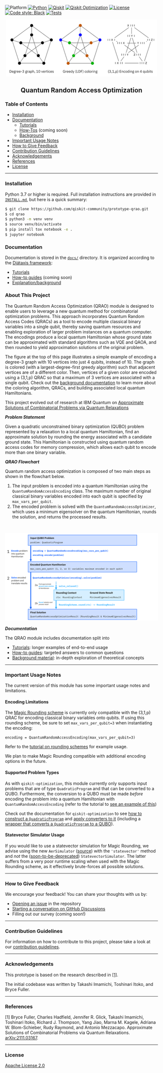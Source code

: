 ![Platform](https://img.shields.io/badge/Platform-Linux%20%7C%20macOS%20%7C%20Windows-informational)
[![Python](https://img.shields.io/badge/Python-3.7%20%7C%203.8%20%7C%203.9%20%7C%203.10-informational)](https://www.python.org/)
[![Qiskit](https://img.shields.io/badge/Qiskit-%E2%89%A5%200.34.2-6133BD)](https://github.com/Qiskit/qiskit)
[![Qiskit Optimization](https://img.shields.io/badge/Qiskit%20Optimization-%E2%89%A5%200.3.0-6133BD)](https://github.com/Qiskit/qiskit-optimization)
[![License](https://img.shields.io/github/license/qiskit-community/quantum-prototype-template?label=License)](https://github.com/qiskit-community/quantum-prototype-template/blob/main/LICENSE.txt)
[![Code style: Black](https://img.shields.io/badge/Code%20style-Black-000.svg)](https://github.com/psf/black)
[![Tests](https://github.com/qiskit-community/prototype-qrao/actions/workflows/test_latest_versions.yml/badge.svg)](https://github.com/qiskit-community/prototype-qrao/actions/workflows/test_latest_versions.yml)

<p align="center">
  <img src="docs/images/qrao_encoding.svg" width="500">
</p>
<h2 align="center">Quantum Random Access Optimization</h2>

### Table of Contents

* [Installation](#installation)
* [Documentation](#documentation)
  - [Tutorials](docs/tutorials/)
  - [How-Tos](docs/how_tos/) (coming soon)
  - [Background](docs/background/)
* [Important Usage Notes](#important-usage-notes)
* [How to Give Feedback](#how-to-give-feedback)
* [Contribution Guidelines](#contribution-guidelines)
* [Acknowledgements](#acknowledgements)
* [References](#references)
* [License](#license)

----------------------------------------------------------------------------------------------------

### Installation

Python 3.7 or higher is required.  Full installation instructions are provided in [`INSTALL.md`](INSTALL.md), but here is a quick summary:

```sh
$ git clone https://github.com/qiskit-community/prototype-qrao.git
$ cd qrao
$ python3 -m venv venv
$ source venv/bin/activate
$ pip install tox notebook -e .
$ jupyter notebook
```

### Documentation

Documentation is stored in the [`docs/`](docs/) directory.  It is organized according to the [Diátaxis framework](https://diataxis.fr/):

- [Tutorials](docs/tutorials/)
- [How-to guides](docs/how_tos/) (coming soon)
- [Explanation/background](docs/background/)

### About This Project

The Quantum Random Access Optimization (QRAO) module is designed to enable users to leverage a new quantum method for combinatorial optimization problems. This approach incorporates Quantum Random Access Codes (QRACs) as a tool to encode multiple classical binary variables into a single qubit, thereby saving quantum resources and enabling exploration of larger problem instances on a quantum computer. The encodings produce a local quantum Hamiltonian whose ground state can be approximated with standard algorithms such as VQE and QAOA, and then rounded to yield approximation solutions of the original problem.

The figure at the top of this page illustrates a simple example of encoding a degree-3 graph with 10 vertices into just 4 qubits, instead of 10. The graph is colored (with a largest-degree-first greedy algorithm) such that adjacent vertices are of a different color. Then, vertices of a given color are encoded using a (3,1,p) QRAC so that a maximum of 3 vertices are associated with a single qubit. Check out the [background documentation](https://github.com/qiskit-community/prototype-qrao/blob/main/docs/background/quantum_relaxations.ipynb) to learn more about the coloring algorithm, QRACs, and building associated local quantum Hamiltonians.

This project evolved out of research at IBM Quantum on [Approximate Solutions of Combinatorial Problems via Quantum Relaxations](https://arxiv.org/abs/2111.03167)

***Problem Statement***

Given a quadratic unconstrained binary optimization (QUBO) problem represented by a relaxation to a local quantum Hamiltonian, find an approximate solution by rounding the energy associated with a candidate ground state. This Hamiltonian is constructed using quantum random access codes for memory compression, which allows each qubit to encode more than one binary variable.

***QRAO Flowchart***

Quantum random access optimization is composed of two main steps as shown in the flowchart below.

1. The input problem is encoded into a quantum Hamiltonian using the `QuantumRandomAccessEncoding` class. The maximum number of original classical binary variables encoded into each qubit is specified by `max_vars_per_qubit`.
2. The encoded problem is solved with the `QuantumRandomAccessOptimizer`, which uses a minimum eigensolver on the quantum Hamiltonian, rounds the solution, and returns the processed results.

<br />

<p align="center">
  <img src="docs/images/qrao_flowchart.svg">
</p>

***Documentation***

The QRAO module includes documentation split into
- [Tutorials](docs/tutorials): longer examples of end-to-end usage
- [How-to guides](docs/how_tos): targeted answers to common questions
- [Background material](docs/background): in-depth exploration of theoretical concepts

----------------------------------------------------------------------------------------------------

### Important Usage Notes

The current version of this module has some important usage notes and limitations.

#### Encoding Limitations

The [Magic Rounding scheme](https://github.com/qiskit-community/prototype-qrao/blob/main/qrao/magic_rounding.py) is currently only compatible with the (3,1,p) QRAC for encoding classical binary variables onto qubits. If using this rounding scheme, be sure to set `max_vars_per_qubit=3` when instantiating the encoding:
```
encoding = QuantumRandomAccessEncoding(max_vars_per_qubit=3)
```
Refer to the [tutorial on rounding schemes](https://github.com/qiskit-community/prototype-qrao/blob/main/docs/tutorials/02_advanced_usage.ipynb) for example usage.

We plan to make Magic Rounding compatible with additional encoding options in the future.

#### Supported Problem Types

As with `qiskit-optimization`, this module currently only supports input problems that are of type `QuadraticProgram` and that can be converted to a QUBO. Furthermore, the conversion to a QUBO must be made _before_ encoding the problem into a quantum Hamiltonian with `QuantumRandomAccessEncoding` (refer to the tutorial to [see an example of this](https://github.com/qiskit-community/prototype-qrao/blob/main/docs/tutorials/01_getting_started.ipynb))

Check out the documentation for `qiskit-optimization` to see [how to construct a `QuadraticProgram`](https://github.com/Qiskit/qiskit-optimization/blob/main/docs/tutorials/01_quadratic_program.ipynb) and [apply converters to it](https://github.com/Qiskit/qiskit-optimization/blob/main/docs/tutorials/02_converters_for_quadratic_programs.ipynb) (including a [wrapper that converts a `QuadraticProgram` to a QUBO](https://github.com/Qiskit/qiskit-optimization/blob/main/qiskit_optimization/converters/quadratic_program_to_qubo.py)).

#### Statevector Simulator Usage

If you would like to use a statevector simulation for Magic Rounding, we advise using the new `AerSimulator` ([source](https://github.com/Qiskit/qiskit-aer/blob/main/qiskit/providers/aer/backends/aer_simulator.py)) with the `'statevector'` method and _not_ the ([soon-to-be-deprecated](https://github.com/Qiskit/qiskit-aer/blob/73b29ad75a0d206c68aff42d4d63adf3a42b61b5/qiskit/providers/aer/backends/statevector_simulator.py#L178)) `StatevectorSimulator`. The latter suffers from a very poor runtime scaling when used with the Magic Rounding scheme, as it effectively brute-forces all possible solutions.

----------------------------------------------------------------------------------------------------

### How to Give Feedback

We encourage your feedback! You can share your thoughts with us by:
- [Opening an issue](https://github.com/qiskit-community/prototype-qrao/issues) in the repository
- [Starting a conversation on GitHub Discussions](https://github.com/qiskit-community/prototype-qrao/discussions)
- Filling out our survey (coming soon!)


----------------------------------------------------------------------------------------------------

### Contribution Guidelines

For information on how to contribute to this project, please take a look at our [contribution guidelines](CONTRIBUTING.md).


----------------------------------------------------------------------------------------------------

### Acknowledgements

This prototype is based on the research described in [[1]](./README.md#references).

The initial codebase was written by Takashi Imamichi, Toshinari Itoko, and Bryce Fuller.


----------------------------------------------------------------------------------------------------

### References

[1] Bryce Fuller, Charles Hadfield, Jennifer R. Glick, Takashi Imamichi, Toshinari Itoko, Richard J. Thompson, Yang Jiao, Marna M. Kagele, Adriana W. Blom-Schieber, Rudy Raymond, and Antonio Mezzacapo. Approximate Solutions of Combinatorial Problems via Quantum Relaxations. [arXiv:2111.03167](https://arxiv.org/abs/2111.03167).


----------------------------------------------------------------------------------------------------

### License
[Apache License 2.0](LICENSE.txt)
